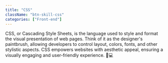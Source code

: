 ```yaml
---
title: "CSS"
className: "btn-skill-css"
categories: ["Front-end"]
---
```


CSS, or Cascading Style Sheets, is the language used to style and format the visual presentation of web pages. Think of it as the designer's paintbrush, allowing developers to control layout, colors, fonts, and other stylistic aspects. CSS empowers websites with aesthetic appeal, ensuring a visually engaging and user-friendly experience. 🎨💻
